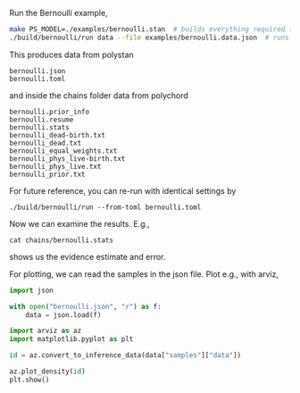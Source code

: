 Run the Bernoulli example,

```bash
make PS_MODEL=./examples/bernoulli.stan  # builds everything required for this model
./build/bernoulli/run data --file examples/bernoulli.data.json  # runs model
```

This produces data from polystan
```
bernoulli.json
bernoulli.toml
```
and inside the chains folder data from polychord
```
bernoulli.prior_info
bernoulli.resume
bernoulli.stats
bernoulli_dead-birth.txt
bernoulli_dead.txt
bernoulli_equal_weights.txt
bernoulli_phys_live-birth.txt
bernoulli_phys_live.txt
bernoulli_prior.txt
```

For future reference, you can re-run with identical settings by
```
./build/bernoulli/run --from-toml bernoulli.toml
```

Now we can examine the results. E.g.,
```
cat chains/bernoulli.stats 
```
shows us the evidence estimate and error.

For plotting, we can read the samples in the json file. Plot e.g., with arviz,
```python
import json

with open("bernoulli.json", "r") as f:
    data = json.load(f)

import arviz as az
import matplotlib.pyplot as plt

id = az.convert_to_inference_data(data["samples"]["data"])

az.plot_density(id)
plt.show()
```

